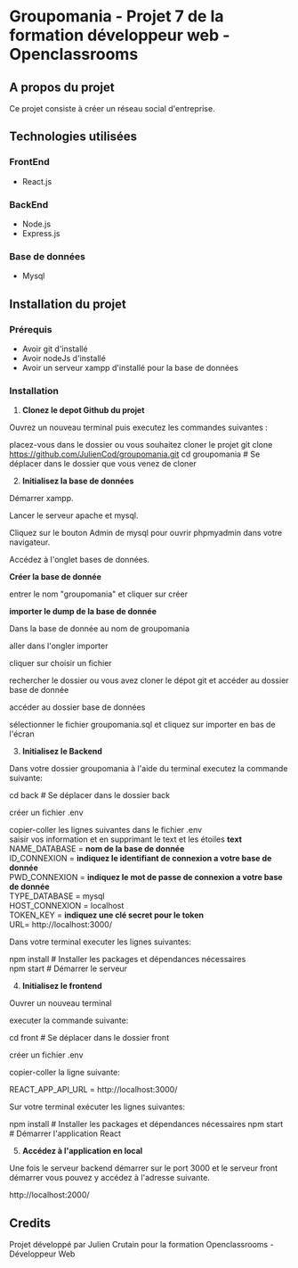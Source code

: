 # Groupomania - Projet 7 de la formation développeur web - Openclassrooms

## A propos du projet

Ce projet consiste à créer un réseau social d'entreprise.

## Technologies utilisées

### FrontEnd

- React.js 

### BackEnd

- Node.js
- Express.js

### Base de données

- Mysql 

## Installation du projet

### Prérequis

- Avoir git d'installé
- Avoir nodeJs d'installé
- Avoir un serveur xampp d'installé pour la base de données

### Installation

1. **Clonez le depot Github du projet**

Ouvrez un nouveau terminal puis executez les commandes suivantes :

placez-vous dans le dossier ou vous souhaitez cloner le projet
git clone https://github.com/JulienCod/groupomania.git
cd groupomania # Se déplacer dans le dossier que vous venez de cloner


2. **Initialisez la base de données**

Démarrer xampp.

Lancer le serveur apache et mysql.

Cliquez sur le bouton Admin de mysql pour ouvrir phpmyadmin dans votre navigateur.

Accédez à l'onglet bases de données.

**Créer la base de donnée**

entrer le nom "groupomania" et cliquer sur créer

**importer le dump de la base de donnée**

Dans la base de donnée au nom de groupomania

aller dans l'ongler importer

cliquer sur choisir un fichier

rechercher le dossier ou vous avez cloner le dépot git et accéder au dossier base de donnée

accéder au dossier base de données

sélectionner le fichier groupomania.sql et cliquez sur importer en bas de l'écran


3. **Initialisez le Backend**

Dans votre dossier groupomania à l'aide du terminal executez la commande suivante:

cd back # Se déplacer dans le dossier back

créer un fichier .env

copier-coller les lignes suivantes dans le fichier .env  
saisir vos information et en supprimant le text et les étoiles **text**  
NAME_DATABASE = **nom de la base de donnée**  
ID_CONNEXION = **indiquez le identifiant de connexion a votre base de donnée**  
PWD_CONNEXION = **indiquez le mot de passe de connexion a votre base de donnée**  
TYPE_DATABASE = mysql  
HOST_CONNEXION = localhost    
TOKEN_KEY = **indiquez une clé secret pour le token**  
URL= http://localhost:3000/  

Dans votre terminal executer les lignes suivantes:

npm install # Installer les packages et dépendances nécessaires  
npm start # Démarrer le serveur


4. **Initialisez le frontend**

Ouvrer un nouveau terminal 

executer la commande suivante:

cd front # Se déplacer dans le dossier front

créer un fichier .env 

copier-coller la ligne suivante:

REACT_APP_API_URL = http://localhost:3000/

Sur votre terminal exécuter les lignes suivantes:

npm install # Installer les packages et dépendances nécessaires
npm start # Démarrer l'application React


5. **Accédez à l'application en local**

Une fois le serveur backend démarrer sur le port 3000 et le serveur front démarrer vous pouvez y accédez à l'adresse suivante.

http://localhost:2000/

## Credits

Projet développé par Julien Crutain pour la formation Openclassrooms - Développeur Web
